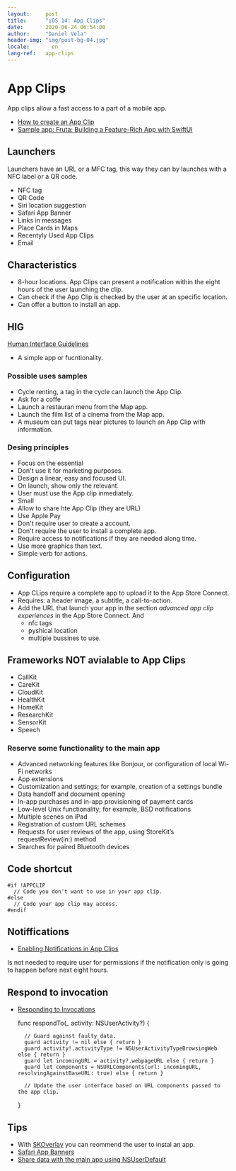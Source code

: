 ```yaml
---
layout:     post
title:      "iOS 14: App Clips"
date:       2020-06-24 06:54:00
author:     "Daniel Vela"
header-img: "img/post-bg-04.jpg"
locale:       en
lang-ref:   app-clips
---
```


# App Clips

App clips allow a fast access to a part of a mobile app.

- [How to create an App Clip](https://developer.apple.com/documentation/app_clips/creating_an_app_clip)
- [Sample app: Fruta: Building a Feature-Rich App with SwiftUI](https://developer.apple.com/documentation/swiftui/fruta_building_a_feature-rich_app_with_swiftui)

## Launchers

Launchers have an URL or a MFC tag, this way they can by launches with a NFC label or a QR code.

- NFC tag
- QR Code
- Siri location suggestion
- Safari App Banner
- Links in messages
- Place Cards in Maps
- Recentyly Used App Clips
- Email

## Characteristics

- 8-hour locations. App Clips can present a notification within the eight hours of the user launching the clip.
- Can check if the App Clip is checked by the user at an specific location.
- Can offer a button to install an app.

## HIG

[Human Interface Guidelines](https://developer.apple.com/design/human-interface-guidelines/app-clips/overview/)

- A simple app or fucntionality.

### Possible uses samples

- Cycle renting, a tag in the cycle can launch the App Clip.
- Ask for a coffe
- Launch a restauran menu from the Map app.
- Launch the film list of a cinema from the Map app.
- A museum can put tags near pictures to launch an App Clip with information.

### Desing principles

- Focus on the essential
- Don't use it for marketing purposes.
- Design a linear, easy and focused UI.
- On launch, show only the relevant.
- User must use the App clip inmediately.
- Small
- Allow to share hte App Clip (they are URL)
- Use Apple Pay
- Don't require user to create a account.
- Don't require the user to install a complete app.
- Require access to notifications if they are needed along time.
- Use more graphics than text.
- Simple verb for actions.

## Configuration

- App CLips require a complete app to upload it to the App Store Connect.
- Requires: a header image, a subtitle, a call-to-action.
- Add the URL that launch your app in the section *advanced app clip experiences* in the App Store Connect. And
    * nfc tags
    * pyshical location
    * multiple bussines to use.

## Frameworks NOT avialable to App Clips

- CallKit
- CareKit
- CloudKit
- HealthKit
- HomeKit
- ResearchKit
- SensorKit
- Speech

### Reserve some functionality to the main app

- Advanced networking features like Bonjour, or configuration of local Wi-Fi networks
- App extensions
- Customization and settings; for example, creation of a settings bundle
- Data handoff and document opening
- In-app purchases and in-app provisioning of payment cards
- Low-level Unix functionality; for example, BSD notifications
- Multiple scenes on iPad
- Registration of custom URL schemes
- Requests for user reviews of the app, using StoreKit’s requestReview(in:) method
- Searches for paired Bluetooth devices


## Code shortcut

    #if !APPCLIP
      // Code you don't want to use in your app clip.
    #else
      // Code your app clip may access.
    #endif

## Notiffications

- [Enabling Notifications in App Clips](https://developer.apple.com/documentation/app_clips/enabling_notifications_in_app_clips)

Is not needed to require user for permissions if the notification only is going to happen before next eight hours.

## Respond to invocation

- [Responding to Invocations](https://developer.apple.com/documentation/app_clips/responding_to_invocations)

    func respondTo(_ activity: NSUserActivity?) {
        
        // Guard against faulty data.
        guard activity != nil else { return }
        guard activity!.activityType != NSUserActivityTypeBrowsingWeb else { return }
        guard let incomingURL = activity?.webpageURL else { return }
        guard let components = NSURLComponents(url: incomingURL, resolvingAgainstBaseURL: true) else { return }
        
        // Update the user interface based on URL components passed to the app clip.
    }

## Tips

- With [SKOverlay](https://developer.apple.com/documentation/storekit/skoverlay) you can reommend the user to instal an app.
- [Safari App Banners](https://developer.apple.com/library/archive/documentation/AppleApplications/Reference/SafariWebContent/PromotingAppswithAppBanners/PromotingAppswithAppBanners.html)
- [Share data with the main app using NSUserDefault](https://developer.apple.com/documentation/app_clips/making_data_available_to_the_app_clip_s_corresponding_app)

